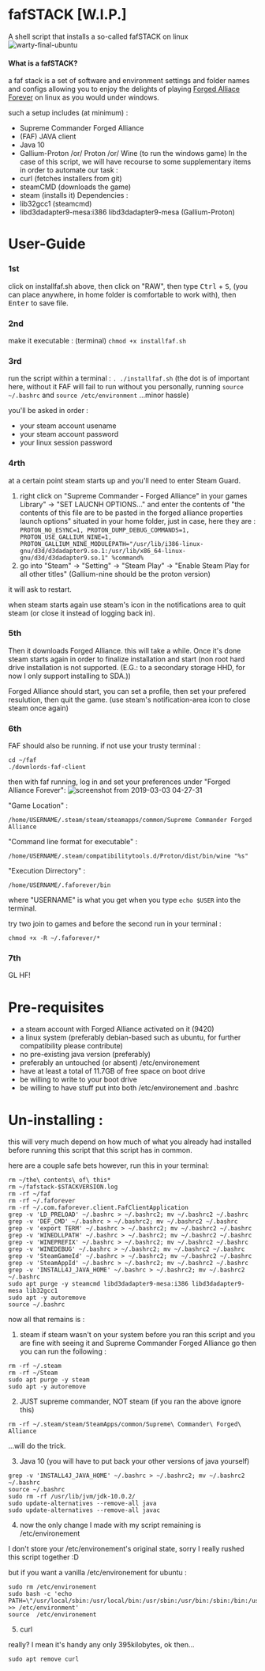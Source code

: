 # fafSTACK  [W.I.P.]

A shell script that installs a so-called fafSTACK on linux
![warty-final-ubuntu](https://user-images.githubusercontent.com/5132359/53690402-25b5a600-3d6a-11e9-94cd-3ac2fc06cf9a.png)

#### What is a fafSTACK?

a faf stack is a set of software and environment settings and folder names and configs allowing you to enjoy the delights of playing [Forged Alliace Forever](https://faforever.com "Forged Alliace Forever") on linux as you would under windows.

such a setup includes (at minimum) :
 - Supreme Commander Forged Alliance
 - (FAF) JAVA client
 - Java 10
 - Gallium-Proton /or/ Proton /or/ Wine (to run the windows game)
In the case of this script, we will have recourse to some supplementary items in order to automate our task :
 - curl (fetches installers from git)
 - steamCMD (downloads the game) 
 - steam (installs it)
 Dependencies :
 - lib32gcc1 (steamcmd)
 - libd3dadapter9-mesa:i386 libd3dadapter9-mesa (Gallium-Proton)

# User-Guide

### 1st

click on installfaf.sh above, then click on "RAW", then type <kbd>Ctrl</kbd> + <kbd>S</kbd>, (you can place anywhere, in home folder is comfortable to work with), then <kbd>Enter</kbd> to save file.

### 2nd

make it executable : (terminal) `chmod +x installfaf.sh`

### 3rd 

run the script within a terminal : `. ./installfaf.sh` (the dot is of important here, without it FAF will fail to run without you personally, running `source ~/.bashrc` and `source /etc/environment` ...minor hassle)

you'll be asked in order :
- your steam account usename
- your steam account password
- your linux session password

### 4rth

at a certain point steam starts up and you'll need to enter Steam Guard.

1. right click on "Supreme Commander - Forged Alliance" in your games Library" -> "SET LAUCNH OPTIONS..." and enter the contents of "the contents of this file are to be pasted in the forged alliance properties launch options" situated in your home folder, just in case, here they are : `PROTON_NO_ESYNC=1, PROTON_DUMP_DEBUG_COMMANDS=1, PROTON_USE_GALLIUM_NINE=1, PROTON_GALLIUM_NINE_MODULEPATH="/usr/lib/i386-linux-gnu/d3d/d3dadapter9.so.1:/usr/lib/x86_64-linux-gnu/d3d/d3dadapter9.so.1" %command%`
2. go into "Steam" -> "Setting" -> "Steam Play" -> "Enable Steam Play for all other titles" (Gallium-nine should be the proton version)

it will ask to restart.

when steam starts again use steam's icon in the notifications area to quit steam (or close it instead of logging back in).

### 5th

Then it downloads Forged Alliance. this will take a while.
Once it's done steam starts again in order to finalize installation and start (non root hard drive installation is not supported. (E.G.: to a secondary storage HHD, for now I only support installing to SDA.))

Forged Alliance should start, you can set a profile, then set your prefered resulution, then quit the game. (use steam's notification-area icon to close steam once again)

### 6th

FAF should also be running.
if not use your trusty terminal :

```
cd ~/faf
./downlords-faf-client
```

then with faf running, log in and set your preferences under "Forged Alliance Forever":
![screenshot from 2019-03-03 04-27-31](https://user-images.githubusercontent.com/5132359/53690540-c0af7f80-3d6c-11e9-9e83-36a25ce7e1f3.png)

"Game Location" :
```
/home/USERNAME/.steam/steam/steamapps/common/Supreme Commander Forged Alliance
```
"Command line format for executable" :
```
/home/USERNAME/.steam/compatibilitytools.d/Proton/dist/bin/wine "%s"
```
"Execution Dirrectory" :
```
/home/USERNAME/.faforever/bin
```
where "USERNAME" is what you get when you type `echo $USER` into the terminal.

try two join to games and before the second run in your terminal :

```
chmod +x -R ~/.faforever/*
```
### 7th

GL HF!

# Pre-requisites 

- a steam account with Forged Alliance activated on it (9420)
- a linux system (preferably debian-based such as ubuntu,  for further compatibility please contribute)
- no pre-existing java version (preferably)
- preferably an untouched (or absent) /etc/environement 
- have at least a total of 11.7GB of free space on boot drive
- be willing to write to your boot drive
- be willing to have stuff put into both /etc/environement and .bashrc

# Un-installing :

this will very much depend on how much of what you already had installed before running this script that this script has in common.

here are a couple safe bets however, run this in your terminal:

```
rm ~/the\ contents\ of\ this*
rm ~/fafstack-$STACKVERSION.log
rm -rf ~/faf
rm -rf ~/.faforever
rm -rf ~/.com.faforever.client.FafClientApplication
grep -v 'LD_PRELOAD' ~/.bashrc > ~/.bashrc2; mv ~/.bashrc2 ~/.bashrc
grep -v 'DEF_CMD' ~/.bashrc > ~/.bashrc2; mv ~/.bashrc2 ~/.bashrc
grep -v 'export TERM' ~/.bashrc > ~/.bashrc2; mv ~/.bashrc2 ~/.bashrc
grep -v 'WINEDLLPATH' ~/.bashrc > ~/.bashrc2; mv ~/.bashrc2 ~/.bashrc
grep -v 'WINEPREFIX' ~/.bashrc > ~/.bashrc2; mv ~/.bashrc2 ~/.bashrc
grep -v 'WINEDEBUG' ~/.bashrc > ~/.bashrc2; mv ~/.bashrc2 ~/.bashrc
grep -v 'SteamGameId' ~/.bashrc > ~/.bashrc2; mv ~/.bashrc2 ~/.bashrc
grep -v 'SteamAppId' ~/.bashrc > ~/.bashrc2; mv ~/.bashrc2 ~/.bashrc
grep -v 'INSTALL4J_JAVA_HOME' ~/.bashrc > ~/.bashrc2; mv ~/.bashrc2 ~/.bashrc
sudo apt purge -y steamcmd libd3dadapter9-mesa:i386 libd3dadapter9-mesa lib32gcc1
sudo apt -y autoremove
source ~/.bashrc
```
now all that remains is :

1. steam
if steam wasn't on your system before you ran this script and you are fine with seeing it and Supreme Commander Forged Alliance go then you can run the following :
```
rm -rf ~/.steam
rm -rf ~/Steam
sudo apt purge -y steam
sudo apt -y autoremove
```

2. JUST supreme commander, NOT steam (if you ran the above ignore this)
```
rm -rf ~/.steam/steam/SteamApps/common/Supreme\ Commander\ Forged\ Alliance
```

...will do the trick.

3. Java 10 (you will have to put back your other versions of java yourself)
```
grep -v 'INSTALL4J_JAVA_HOME' ~/.bashrc > ~/.bashrc2; mv ~/.bashrc2 ~/.bashrc
source ~/.bashrc
sudo rm -rf /usr/lib/jvm/jdk-10.0.2/
sudo update-alternatives --remove-all java
sudo update-alternatives --remove-all javac
```

4. now the only change I made with my script remaining is /etc/environement

I don't store your /etc/environement's original state, sorry I really rushed this script together :D

but if you want a vanilla /etc/environement for ubuntu :

```
sudo rm /etc/environement
sudo bash -c 'echo PATH=\"/usr/local/sbin:/usr/local/bin:/usr/sbin:/usr/bin:/sbin:/bin:/usr/games:/usr/local/games\" >> /etc/environment'
source  /etc/environement
```

5. curl

really? I mean it's handy any only 395kilobytes, ok then...

```
sudo apt remove curl
```

